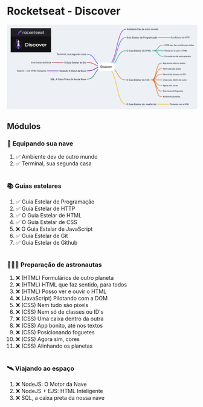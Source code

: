# Rocketseat - Discover

<div align="center">

![Rocketseat Discover](images/rocketseat_discover.png)

</div>

## Módulos

<!-- ❌✅ -->

### 🚀 **Equipando sua nave**

1. ✅ Ambiente dev de outro mundo
1. ✅ Terminal, sua segunda casa

#

### 📚 **Guias estelares**

1. ✅ Guia Estelar de Programação
1. ✅ Guia Estelar de HTTP
1. ✅ O Guia Estelar de HTML
1. ✅ O Guia Estelar de CSS
1. ❌ O Guia Estelar de JavaScript
1. ✅ Guia Estelar de Git
1. ✅ Guia Estelar de Github

#

### 👨🏽‍🚀 **Preparação de astronautas**

1. ❌ (HTML) Formulários de outro planeta
1. ❌ (HTML) HTML que faz sentido, para todos
1. ❌ (HTML) Posso ver e ouvir o HTML
1. ❌ (JavaScript) Pilotando com a DOM
1. ❌ (CSS) Nem tudo são pixels
1. ❌ (CSS) Nem só de classes ou ID's
1. ❌ (CSS) Uma caixa dentro da outra
1. ❌ (CSS) App bonito, até nos textos
1. ❌ (CSS) Posicionando foguetes
1. ❌ (CSS) Agora sim, cores
1. ❌ (CSS) Alinhando os planetas

#

### 🛰️ **Viajando ao espaço**

1. ❌ NodeJS: O Motor da Nave
1. ❌ NodeJS + EJS: HTML Inteligente
1. ❌ SQL, a caixa preta da nossa nave

